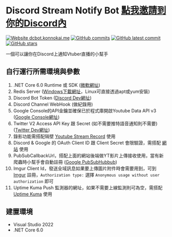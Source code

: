 # Discord Stream Notify Bot [點我邀請到你的Discord內](https://discordapp.com/api/oauth2/authorize?client_id=758222559392432160&permissions=2416143425&scope=bot%20applications.commands)

[![Website dcbot.konnokai.me](https://img.shields.io/website-up-down-green-red/http/dcbot.konnokai.me/stream.svg)](http://dcbot.konnokai.me/stream)
[![GitHub commits](https://badgen.net/github/commits/konnokai/Discord-Stream-Notify-Bot)](https://GitHub.com/konnokai/Discord-Stream-Notify-Bot/commit/)
[![GitHub latest commit](https://badgen.net/github/last-commit/konnokai/Discord-Stream-Notify-Bot)](https://GitHub.com/konnokai/Discord-Stream-Notify-Bot/commit/)
[![GitHub stars](https://badgen.net/github/stars/konnokai/Discord-Stream-Notify-Bot)](https://GitHub.com/Naereen/konnokai/Discord-Stream-Notify-Bot/)

一個可以讓你在Discord上通知Vtuber直播的小幫手

自行運行所需環境與參數
-
1. .NET Core 6.0 Runtime 或 SDK ([微軟網址](https://dotnet.microsoft.com/en-us/download/dotnet/5.0))
2. Redis Server ([Windows下載網址](https://github.com/MicrosoftArchive/redis)，Linux可直接透過apt或yum安裝)
3. Discord Bot Token ([Discord Dev網址](https://discord.com/developers/applications))
4. Discord Channel WebHook (做紀錄用)
5. Google Console的API金鑰並確保已於程式庫開啟Youtube Data API v3 ([Google Console網址](https://console.cloud.google.com/apis/library/youtube.googleapis.com))
6. Twitter V2 Access API Key 跟 Secret (如不需要推特語音通知則不需要) ([Twitter Dev網址](https://developer.twitter.com/))
7. 錄影功能需搭配隔壁 [Youtube Stream Record](https://github.com/konnokai/youtube-stream-record) 使用
8. Discord & Google 的 OAuth Client ID 跟 Client Secret 會限驗證，需搭配 [網站](https://github.com/konnokai/Discord-Stream-Bot-Backend) 使用
9. PubSubCallbackUrl，搭配上面的網站後端做YT影片上傳接收使用，當有新爬蟲時小幫手會自動註冊 ([Google PubSubHubbub](https://pubsubhubbub.appspot.com))
10. Imgur Client Id，發送全域訊息如果要上傳圖片附件時會需要用到，可到 [Imgur](https://api.imgur.com/oauth2/addclient) 註冊，`Authorization type:` 選擇 `Anonymous usage without user authorization` 即可
11. Uptime Kuma Push 監測器的網址，如果不需要上線監測則可為空，需搭配 [Uptime Kuma](https://github.com/louislam/uptime-kuma) 使用

建置環境
- 
- Visual Studio 2022
- .NET Core 6.0
